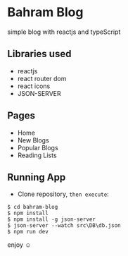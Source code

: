 # Bahram Blog

simple blog with reactjs and typeScript

## Libraries used

- reactjs
- react router dom
- react icons
- JSON-SERVER

## Pages

- Home
- New Blogs
- Popular Blogs
- Reading Lists

## Running App

- Clone repository, `then execute`:

```
$ cd bahram-blog
$ npm install
$ npm install -g json-server
$ json-server --watch src\DB\db.json
$ npm run dev
```

enjoy ☺

